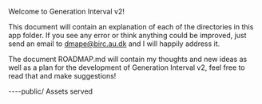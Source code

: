 Welcome to Generation Interval v2!

This document will contain an explanation of each of the directories in this app folder. If you see any error or think anything could be improved, just send an email to dmape@birc.au.dk and I will happily address it.

The document ROADMAP.md will contain my thoughts and new ideas as well as a plan for the development of Generation Interval v2, feel free to read that and make suggestions!

----public/
Assets served 